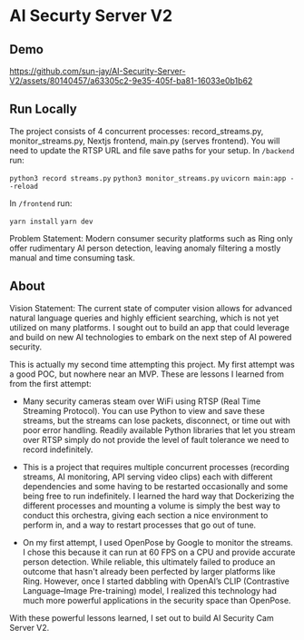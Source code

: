# AI Securty Server V2
## Demo

https://github.com/sun-jay/AI-Security-Server-V2/assets/80140457/a63305c2-9e35-405f-ba81-16033e0b1b62



## Run Locally
The project consists of 4 concurrent processes: record_streams.py, monitor_streams.py, Nextjs frontend, main.py (serves frontend). You will need to update the RTSP URL and file save paths for your setup. In `/backend` run:

`python3 record streams.py`
 `python3 monitor_streams.py`
 `uvicorn main:app --reload`

In `/frontend` run:

`yarn install`
`yarn dev`

Problem Statement: Modern consumer security platforms such as Ring only offer rudimentary AI person detection, leaving anomaly filtering a mostly manual and time consuming task.

## About

Vision Statement: The current state of computer vision allows for advanced natural language queries and highly efficient searching, which is not yet utilized on many platforms. I sought out to build an app that could leverage and build on new AI technologies to embark on the next step of AI powered security.

  
  

This is actually my second time attempting this project. My first attempt was a good POC, but nowhere near an MVP. These are lessons I learned from from the first attempt:

  

-   Many security cameras steam over WiFi using RTSP (Real Time Streaming Protocol). You can use Python to view and save these streams, but the streams can lose packets, disconnect, or time out with poor error handling. Readily available Python libraries that let you stream over RTSP simply do not provide the level of fault tolerance we need to record indefinitely.
    
-   This is a project that requires multiple concurrent processes (recording streams, AI monitoring, API serving video clips) each with different dependencies and some having to be restarted occasionally and some being free to run indefinitely. I learned the hard way that Dockerizing the different processes and mounting a volume is simply the best way to conduct this orchestra, giving each section a nice environment to perform in, and a way to restart processes that go out of tune.
    
-   On my first attempt, I used OpenPose by Google to monitor the streams. I chose this because it can run at 60 FPS on a CPU and provide accurate person detection. While reliable, this ultimately failed to produce an outcome that hasn't already been perfected by larger platforms like Ring. However, once I started dabbling with OpenAI’s CLIP (Contrastive Language–Image Pre-training) model, I realized this technology had much more powerful applications in the security space than OpenPose.
    

  

With these powerful lessons learned, I set out to build AI Security Cam Server V2.


